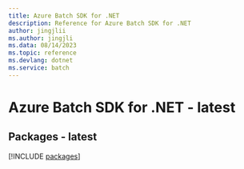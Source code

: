```yaml
---
title: Azure Batch SDK for .NET
description: Reference for Azure Batch SDK for .NET
author: jingjlii
ms.author: jingjli
ms.data: 08/14/2023
ms.topic: reference
ms.devlang: dotnet
ms.service: batch
---
```

# Azure Batch SDK for .NET - latest
## Packages - latest
[!INCLUDE [packages](batch-index.md)]
